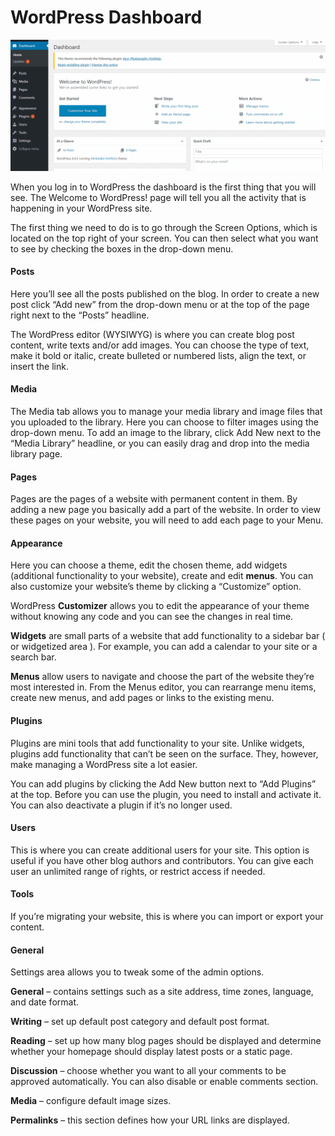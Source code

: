 # WordPress Dashboard

![The WordPress Dashboard](.gitbook/assets/image.png)

When you log in to WordPress the dashboard is the first thing that you will see. The Welcome to WordPress! page will tell you all the activity that is happening in your WordPress site. 

The first thing we need to do is to go through the Screen Options, which is located on the top right of your screen. You can then select what you want to see by checking the boxes in the drop-down menu.

#### Posts

Here you’ll see all the posts published on the blog. In order to create a new post click “Add new” from the drop-down menu or at the top of the page right next to the “Posts” headline.

The WordPress editor \(WYSIWYG\) is where you can create blog post content, write texts and/or add images.  You can choose the type of text, make it bold or italic, create bulleted or numbered lists, align the text, or insert the link.

#### Media

The Media tab allows you to manage your media library and image files that you uploaded to the library. Here you can choose to filter images using the drop-down menu. To add an image to the library, click Add New next to the “Media Library” headline, or you can easily drag and drop into the media library page. 

#### Pages

Pages are the pages of a website with permanent content in them. By adding a new page you basically add a part of the website. In order to view these pages on your website, you will need to add each page to your Menu. 

#### Appearance

Here you can choose a theme, edit the chosen theme, add widgets \(additional functionality to your website\), create and edit **menus**. You can also customize your website’s theme by clicking a “Customize” option.

WordPress **Customizer** allows you to edit the appearance of your theme without knowing any code and you can see the changes in real time.

**Widgets** are small parts of a website that add functionality to a sidebar bar \( or widgetized area \). For example, you can add a calendar to your site or a search bar. 

**Menus** allow users to navigate and choose the part of the website they’re most interested in. From the Menus editor, you can rearrange menu items, create new menus, and add pages or links to the existing menu.

#### Plugins

Plugins are mini tools that add functionality to your site. Unlike widgets, plugins add functionality that can’t be seen on the surface. They, however, make managing a WordPress site a lot easier.

You can add plugins by clicking the Add New button next to “Add Plugins” at the top. Before you can use the plugin, you need to install and activate it. You can also deactivate a plugin if it’s no longer used.

#### Users

This is where you can create additional users for your site. This option is useful if you have other blog authors and contributors. You can give each user an unlimited range of rights, or restrict access if needed.

#### Tools

If you’re migrating your website, this is where you can import or export your content.

#### General

Settings area allows you to tweak some of the admin options.

**General** – contains settings such as a site address, time zones, language, and date format.

**Writing** – set up default post category and default post format. 

**Reading** – set up how many blog pages should be displayed and determine whether your homepage should display latest posts or a static page.

**Discussion** – choose whether you want to all your comments to be approved automatically. You can also disable or enable comments section.

**Media** – configure default image sizes.

**Permalinks** – this section defines how your URL links are displayed.

